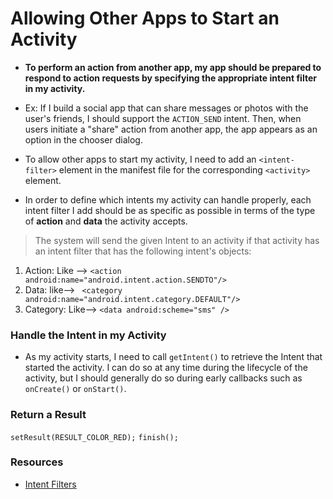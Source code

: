 # Allowing Other Apps to Start an Activity

- **To perform an action from another app, my app should be prepared to respond to action requests by specifying the appropriate intent filter in my activity.**

- Ex: If I build a social app that can share messages or photos with the user's friends, I should support the `ACTION_SEND` intent. Then, when users initiate a "share" action from another app, the app appears as an option in the chooser dialog.
- To allow other apps to start my activity, I need to add an `<intent-filter>` element in the manifest file for the corresponding `<activity>` element.

- In order to define which intents my activity can handle properly, each intent filter I add should be as specific as possible in terms of the type of **action** and **data** the activity accepts.

> The system will send the given Intent to an activity if that activity has an intent filter that has the following intent's objects:
1. Action: Like --> `<action android:name="android.intent.action.SENDTO"/>` 
2. Data: like--> ` <category android:name="android.intent.category.DEFAULT"/>`
3. Category: Like--> `<data android:scheme="sms" />`

### Handle the Intent in my Activity
- As my activity starts, I need to call `getIntent()` to retrieve the Intent that started the activity. I can do so at any time during the lifecycle of the activity, but I should generally do so during early callbacks such as `onCreate()` or `onStart()`.

### Return a Result
`setResult(RESULT_COLOR_RED);`
`finish();`

### Resources
- [Intent Filters](https://developer.android.com/training/basics/intents/filters)